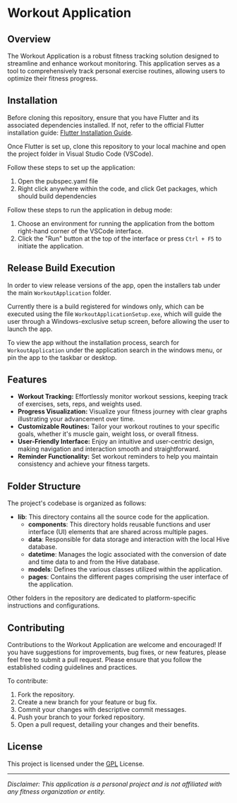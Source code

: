 # Workout Application

## Overview

The Workout Application is a robust fitness tracking solution designed to streamline and enhance workout monitoring. This application serves as a tool to comprehensively track personal exercise routines, allowing users to optimize their fitness progress.

## Installation

Before cloning this repository, ensure that you have Flutter and its associated dependencies installed. If not, refer to the official Flutter installation guide: [Flutter Installation Guide](https://docs.flutter.dev/get-started/install).

Once Flutter is set up, clone this repository to your local machine and open the project folder in Visual Studio Code (VSCode).

Follow these steps to set up the application:

1. Open the pubspec.yaml file
2. Right click anywhere within the code, and click Get packages, which should build dependencies


Follow these steps to run the application in debug mode:

1. Choose an environment for running the application from the bottom right-hand corner of the VSCode interface.
2. Click the "Run" button at the top of the interface or press `Ctrl + F5` to initiate the application.

## Release Build Execution

In order to view release versions of the app, open the installers tab under the main `WorkoutApplication` folder.

Currently there is a build registered for windows only, which can be executed using the file `WorkoutApplicationSetup.exe`, which will guide the user through a Windows-exclusive setup screen, before allowing the user to launch the app.

To view the app without the installation process, search for `WorkoutApplication` under the application search in the windows menu, or pin the app to the taskbar or desktop.

## Features

- **Workout Tracking:** Effortlessly monitor workout sessions, keeping track of exercises, sets, reps, and weights used.
- **Progress Visualization:** Visualize your fitness journey with clear graphs illustrating your advancement over time.
- **Customizable Routines:** Tailor your workout routines to your specific goals, whether it's muscle gain, weight loss, or overall fitness.
- **User-Friendly Interface:** Enjoy an intuitive and user-centric design, making navigation and interaction smooth and straightforward.
- **Reminder Functionality:** Set workout reminders to help you maintain consistency and achieve your fitness targets.

## Folder Structure
The project's codebase is organized as follows:

- **lib**: This directory contains all the source code for the application.
  - **components**: This directory holds reusable functions and user interface (UI) elements that are shared across multiple pages.
  - **data**: Responsible for data storage and interaction with the local Hive database.
  - **datetime**: Manages the logic associated with the conversion of date and time data to and from the Hive database.
  - **models**: Defines the various classes utilized within the application.
  - **pages**: Contains the different pages comprising the user interface of the application.

Other folders in the repository are dedicated to platform-specific instructions and configurations.
## Contributing

Contributions to the Workout Application are welcome and encouraged! If you have suggestions for improvements, bug fixes, or new features, please feel free to submit a pull request. Please ensure that you follow the established coding guidelines and practices.

To contribute:

1. Fork the repository.
2. Create a new branch for your feature or bug fix.
3. Commit your changes with descriptive commit messages.
4. Push your branch to your forked repository.
5. Open a pull request, detailing your changes and their benefits.

## License

This project is licensed under the [GPL](https://www.gnu.org/licenses/gpl-3.0.en.html) License.

---

_Disclaimer: This application is a personal project and is not affiliated with any fitness organization or entity._


